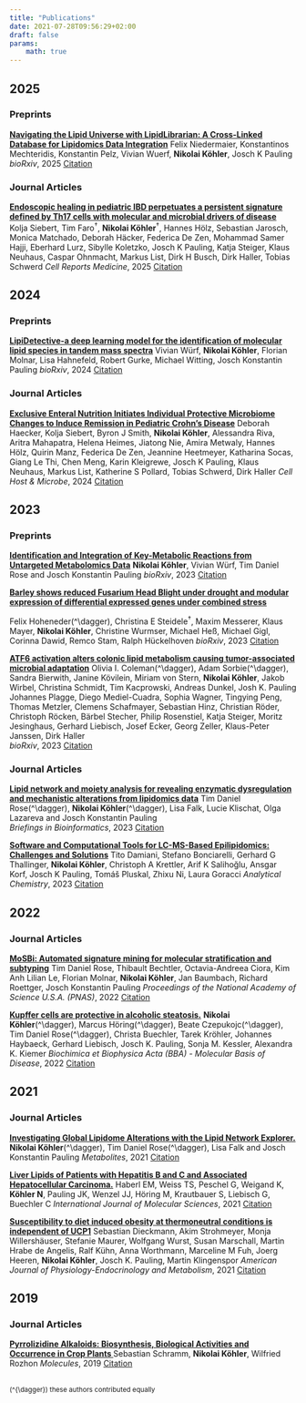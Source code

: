 ```yaml
---
title: "Publications"
date: 2021-07-28T09:56:29+02:00
draft: false
params:
    math: true
---
```


## 2025

### Preprints
__[Navigating the Lipid Universe with LipidLibrarian: A Cross-Linked Database for Lipidomics Data Integration](https://doi.org/10.1101/2025.06.26.661298)__
Felix Niedermaier, Konstantinos Mechteridis, Konstantin Pelz, Vivian Wuerf, **Nikolai Köhler**, Josch K Pauling
*bioRxiv*, 2025
[Citation](/citations/niedermaier2025lipidlibrarian.bib)

### Journal Articles
__[Endoscopic healing in pediatric IBD perpetuates a persistent signature defined by Th17 cells with molecular and microbial drivers of disease](https://doi.org/10.1016/j.xcrm.2025.102236)__
Kolja Siebert, Tim Faro$^{\dagger}$, **Nikolai Köhler**$^{\dagger}$, Hannes Hölz, Sebastian Jarosch, Monica Matchado, Deborah Häcker, Federica De Zen, Mohammad Samer Hajji, Eberhard Lurz, Sibylle Koletzko, Josch K Pauling, Katja Steiger, Klaus Neuhaus, Caspar Ohnmacht, Markus List, Dirk H Busch, Dirk Haller, Tobias Schwerd
*Cell Reports Medicine*, 2025
[Citation](/citations/siebert2025endoscopic.bib)

## 2024

### Preprints
__[LipiDetective-a deep learning model for the identification of molecular lipid species in tandem mass spectra](https://doi.org/10.1101/2024.10.07.617094)__
Vivian Würf, **Nikolai Köhler**, Florian Molnar, Lisa Hahnefeld, Robert Gurke, Michael Witting, Josch Konstantin Pauling
*bioRxiv*, 2024
[Citation](/citations/wuerf2024lipidetective.bib)

### Journal Articles
__[Exclusive Enteral Nutrition Initiates Individual Protective Microbiome Changes to Induce Remission in Pediatric Crohn’s Disease](https://doi.org/10.1101/2023.12.21.23300351)__
Deborah Haecker, Kolja Siebert, Byron J Smith, **Nikolai Köhler**, Alessandra Riva, Aritra Mahapatra, Helena Heimes, Jiatong Nie, Amira Metwaly, Hannes Hölz, Quirin Manz, Federica De Zen, Jeannine Heetmeyer, Katharina Socas, Giang Le Thi, Chen Meng, Karin Kleigrewe, Josch K Pauling, Klaus Neuhaus, Markus List, Katherine S Pollard, Tobias Schwerd, Dirk Haller
*Cell Host & Microbe*, 2024
[Citation](/citations/haecker2024exclusive.bib)


## 2023

### Preprints
__[Identification and Integration of Key-Metabolic Reactions from Untargeted Metabolomics Data](https://doi.org/10.1101/2023.05.15.540613)__
**Nikolai Köhler**, Vivian Würf, Tim Daniel Rose and Josch Konstantin Pauling
*bioRxiv*, 2023
[Citation](/citations/koehler2023mantra.bib)

__[Barley shows reduced Fusarium Head Blight under drought and modular expression of differential expressed genes under combined stress](https://doi.org/10.1101/2023.02.15.528674)__
<!--Felix Hoheneder{{<mathjax/inline>}}\(^{\dagger}\){{</mathjax/inline>}}, Christina E Steidele{{<mathjax/inline>}}\(^{\dagger}\){{</mathjax/inline>}}, Maxim Messerer, Klaus Mayer, **Nikolai Köhler**, Christine Wurmser, Michael Heß, Michael Gigl, Corinna Dawid, Remco Stam, Ralph Hückelhoven\-->
Felix Hoheneder\(^\dagger\), Christina E Steidele$^{\dagger}$, Maxim Messerer, Klaus Mayer, **Nikolai Köhler**, Christine Wurmser, Michael Heß, Michael Gigl, Corinna Dawid, Remco Stam, Ralph Hückelhoven
*bioRxiv*, 2023
[Citation](/citations/hohender2023barley.bib)

__[ATF6 activation alters colonic lipid metabolism causing tumor-associated microbial adaptation](https://doi.org/10.1101/2023.11.03.565267)__
Olivia I. Coleman\(^\dagger\), Adam Sorbie\(^\dagger\), Sandra Bierwith, Janine Kövilein, Miriam von Stern, **Nikolai Köhler**, Jakob Wirbel, Christina Schmidt, Tim Kacprowski, Andreas Dunkel, Josh K. Pauling Johannes Plagge, Diego Mediel-Cuadra, Sophia Wagner, Tingying Peng, Thomas Metzler, Clemens Schafmayer, Sebastian Hinz, Christian Röder, Christoph Röcken, Bärbel Stecher, Philip Rosenstiel, Katja Steiger, Moritz Jesinghaus, Gerhard Liebisch, Josef Ecker, Georg Zeller, Klaus-Peter Janssen, Dirk Haller\
*bioRxiv*, 2023
[Citation](/citations/coleman2023atf6.bib)

### Journal Articles
__[Lipid network and moiety analysis for revealing enzymatic dysregulation and mechanistic alterations from lipidomics data](https://academic.oup.com/bib/article/24/1/bbac572/6966533)__
Tim Daniel Rose(^\dagger\), **Nikolai Köhler**\(^\dagger\), Lisa Falk, Lucie Klischat, Olga Lazareva and Josch Konstantin Pauling\
*Briefings in Bioinformatics*, 2023
[Citation](/citations/rose2023linex2.bib)

__[Software and Computational Tools for LC-MS-Based Epilipidomics: Challenges and Solutions](https://pubs.acs.org/doi/full/10.1021/acs.analchem.2c04406)__
Tito Damiani, Stefano Bonciarelli, Gerhard G Thallinger, **Nikolai Köhler**, Christoph A Krettler, Arif K Salihoğlu, Ansgar Korf, Josch K Pauling, Tomáš Pluskal, Zhixu Ni, Laura Goracci
*Analytical Chemistry*, 2023
[Citation](/citations/daminani2023epilipidomics.bib)


## 2022

### Journal Articles
__[MoSBi: Automated signature mining for molecular stratification and subtyping](https://doi.org/10.1101/2021.09.30.462567)__
Tim Daniel Rose, Thibault Bechtler, Octavia-Andreea Ciora, Kim Anh Lilian Le, Florian Molnar, **Nikolai Köhler**, Jan Baumbach, Richard Roettger, Josch Konstantin Pauling
*Proceedings of the National Academy of Science U.S.A. (PNAS)*, 2022
[Citation](/citations/rose2022mosbi.bib)

__[Kupffer cells are protective in alcoholic steatosis.](https://www.sciencedirect.com/science/article/abs/pii/S0925443922000680)__
**Nikolai Köhler**\(^\dagger\), Marcus Höring\(^\dagger\), Beate Czepukojc\(^\dagger\), Tim Daniel Rose\(^\dagger\), Christa Buechler, Tarek Kröhler, Johannes Haybaeck, Gerhard Liebisch, Josch K. Pauling, Sonja M. Kessler, Alexandra K. Kiemer
*Biochimica et Biophysica Acta (BBA) - Molecular Basis of Disease*, 2022
[Citation](/citations/koehler2022kupffer.bib)


## 2021

### Journal Articles
__[Investigating Global Lipidome Alterations with the Lipid Network Explorer.](https://www.mdpi.com/2218-1989/11/8/488)__
**Nikolai Köhler**\(^\dagger\), Tim Daniel Rose\(^\dagger\), Lisa Falk and Josch Konstantin Pauling
*Metabolites*, 2021
[Citation](/citations/koehler2021linex.bib)

__[Liver Lipids of Patients with Hepatitis B and C and Associated Hepatocellular Carcinoma.](https://www.mdpi.com/1422-0067/22/10/5297)__
Haberl EM, Weiss TS, Peschel G, Weigand K, **Köhler N**, Pauling JK, Wenzel JJ, Höring M, Krautbauer S, Liebisch G, Buechler C
*International Journal of Molecular Sciences*, 2021
[Citation](/citations/haberl2021hepatitis_hcc.bib)

__[Susceptibility to diet induced obesity at thermoneutral conditions is independent of UCP1](https://doi.org/10.1152/ajpendo.00278.2021)__
Sebastian Dieckmann, Akim Strohmeyer, Monja Willershäuser, Stefanie Maurer, Wolfgang Wurst, Susan Marschall, Martin Hrabe de Angelis, Ralf Kühn, Anna Worthmann, Marceline M Fuh, Joerg Heeren, **Nikolai Köhler**, Josch K. Pauling, Martin Klingenspor
*American Journal of Physiology-Endocrinology and Metabolism*, 2021
[Citation](/citations/dieckmann2021ucp1.bib)


## 2019

### Journal Articles
__[Pyrrolizidine Alkaloids: Biosynthesis, Biological Activities and Occurrence in Crop Plants ](https://www.mdpi.com/1420-3049/24/3/498)__
Sebastian Schramm, **Nikolai Köhler**, Wilfried Rozhon
*Molecules*, 2019
[Citation](/citations/schramm2018pa_review.bib)

\
<small>\(^{\dagger}\) these authors contributed equally</small>


